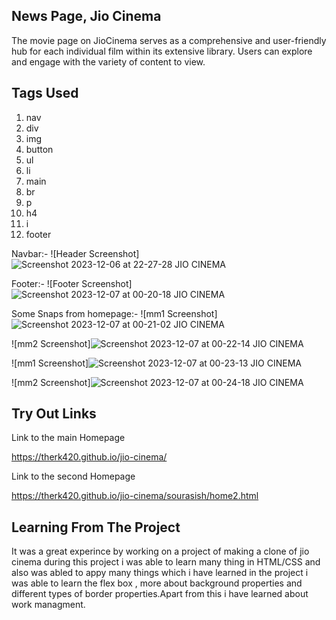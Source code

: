 ## News Page, Jio Cinema
The movie page on JioCinema serves as a comprehensive and user-friendly hub for each individual film within its extensive library. Users can explore and engage with the variety of content to view.

## Tags Used
1) nav
2) div
3) img
4) button
5) ul
6) li
7) main
8) br
9) p
10) h4
11) i
12) footer

Navbar:-
![Header Screenshot]![Screenshot 2023-12-06 at 22-27-28 JIO CINEMA](https://github.com/TheRK420/jio-cinema/assets/152891558/0495ab0e-1d3e-4f1c-b315-a8fd7572f23c)



Footer:-
![Footer Screenshot]![Screenshot 2023-12-07 at 00-20-18 JIO CINEMA](https://github.com/TheRK420/jio-cinema/assets/152891558/c680bced-ecba-470f-98b0-f146de24bad0)



Some Snaps from homepage:-
![mm1 Screenshot]![Screenshot 2023-12-07 at 00-21-02 JIO CINEMA](https://github.com/TheRK420/jio-cinema/assets/152891558/3789dd2f-ee86-4e00-b2b1-86addfcbf4a5)



![mm2 Screenshot]![Screenshot 2023-12-07 at 00-22-14 JIO CINEMA](https://github.com/TheRK420/jio-cinema/assets/152891558/00c75a3a-6a31-47d0-9929-2786d7611944)



![mm1 Screenshot]![Screenshot 2023-12-07 at 00-23-13 JIO CINEMA](https://github.com/TheRK420/jio-cinema/assets/152891558/52ac1215-f7fb-4f75-82f6-9b42b8aa30cf)



![mm2 Screenshot]![Screenshot 2023-12-07 at 00-24-18 JIO CINEMA](https://github.com/TheRK420/jio-cinema/assets/152891558/cc1dcef9-8c48-4e95-971a-fa72257ede49)


## Try Out Links

Link to the main Homepage

https://therk420.github.io/jio-cinema/

Link to the second Homepage

https://therk420.github.io/jio-cinema/sourasish/home2.html

## Learning From The Project

It was a great experince by working on a project of making a clone of jio cinema during this project i was able to learn many thing in HTML/CSS and also was abled to appy many things which i have learned in the project i was able to learn the flex box , more about background properties and different types of border properties.Apart from this i have learned about work managment.
